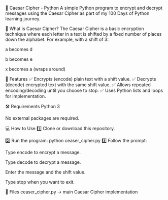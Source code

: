 🔐 Caesar Cipher - Python
A simple Python program to encrypt and decrypt messages using the Caesar Cipher as part of my 100 Days of Python learning journey.

📜 What is Caesar Cipher?
The Caesar Cipher is a basic encryption technique where each letter in a text is shifted by a fixed number of places down the alphabet.
For example, with a shift of 3:

a becomes d

b becomes e

x becomes a (wraps around)

🚀 Features
✅ Encrypts (encode) plain text with a shift value.
✅ Decrypts (decode) encrypted text with the same shift value.
✅ Allows repeated encoding/decoding until you choose to stop.
✅ Uses Python lists and loops for implementation.

🛠 Requirements
Python 3

No external packages are required.

💻 How to Use
1️⃣ Clone or download this repository.

2️⃣ Run the program:
python ceaser_cipher.py
3️⃣ Follow the prompt:

Type encode to encrypt a message.

Type decode to decrypt a message.

Enter the message and the shift value.

Type stop when you want to exit.

📂 Files
ceaser_cipher.py → main Caesar Cipher implementation

